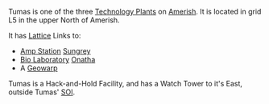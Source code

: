 Tumas is one of the three [Technology Plants](../locations/Technology_Plant.md)
on [Amerish](../locations/Amerish.md). It is located in grid L5 in the upper
North of Amerish.

It has [Lattice](../terminology/Lattice.md) Links to:

- [Amp Station](../locations/Amp_Station.md) [Sungrey](Sungrey.md)
- [Bio Laboratory](../locations/Bio_Laboratory.md) [Onatha](Onatha.md)
- A [Geowarp](../locations/Geowarp.md)

Tumas is a Hack-and-Hold Facility, and has a Watch Tower to it's East, outside
Tumas' [SOI](../locations/Sphere_of_Influence.md).
